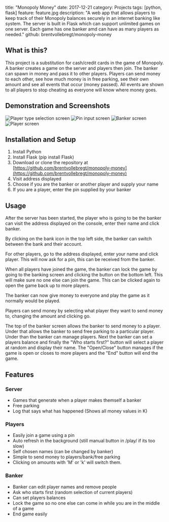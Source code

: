 title: "Monopoly Money"
date: 2017-12-21
category: Projects
tags: [python, flask]
feature: feature.jpg
description: "A web app that allows players to keep track of their Monopoly balances securely in an internet banking like system. The server is built in Flask which can support unlimited games on one server. Each game has one banker amd can have as many players as needed."
github: brentvollebregt/monopoly-money

## What is this?
This project is a substitution for cash/credit cards in the game of Monopoly. A banker creates a game on the server and players then join. The banker can spawn in money and pass it to other players. Players can send money to each other, see how much money is in free parking, see their own amount and see all events that occur (money passed). All events are shown to all players to stop cheating as everyone will know where money goes.

## Demonstration and Screenshots
![Player type selection screen](/posts/monopoly-money/game1.png)
![Pin input screen](/posts/monopoly-money/game2.png)
![Banker screen](/posts/monopoly-money/game3.png)
![Player screen](/posts/monopoly-money/game4.png)

## Installation and Setup
1. Install Python
2. Install Flask (pip install Flask)
3. Download or clone the repository at [https://github.com/brentvollebregt/monopoly-money](https://github.com/brentvollebregt/monopoly-money)
4. Visit address displayed
5. Choose if you are the banker or another player and supply your name
6. If you are a player, enter the pin supplied by your banker

## Usage
After the server has been started, the player who is going to be the banker can visit the address displayed on the console, enter their name and click banker.

By clicking on the bank icon in the top left side, the banker can switch between the bank and their account.

For other players, go to the address displayed, enter your name and click player. This will now ask for a pin, this can be received from the banker.

When all players have joined the game, the banker can lock the game by going to the banking screen and clicking the button on the bottom left. This will make sure no one else can join the game. This can be clicked again to open the game back up to more players.

The banker can now give money to everyone and play the game as it normally would be played.

Players can send money by selecting what player they want to send money to, changing the amount and clicking go.

The top of the banker screen allows the banker to send money to a player. Under that allows the banker to send free parking to a particular player. Under than the banker can manage players. Next the banker can set a players balance and finally the "Who starts first?" button will select a player at random and display their name. The "Open/Close" button manages if the game is open or closes to more players and the "End" button will end the game.

## Features
### Server
- Games that generate when a player makes themself a banker
- Free parking
- Log that says what has happened (Shows all money values in K)

### Players
- Easily join a game using a pin
- Auto refresh in the background (still manual button in /play/ if its too slow)
- Self chosen names (can be changed by banker)
- Simple to send money to players/bank/free parking
- Clicking on amounts with 'M' or 'k' will switch them.

### Banker
- Banker can edit player names and remove people
- Ask who starts first (random selection of current players)
- Can set players balances
- Lock the game so no one else can come in while you are in the middle of a game
- End game easily
